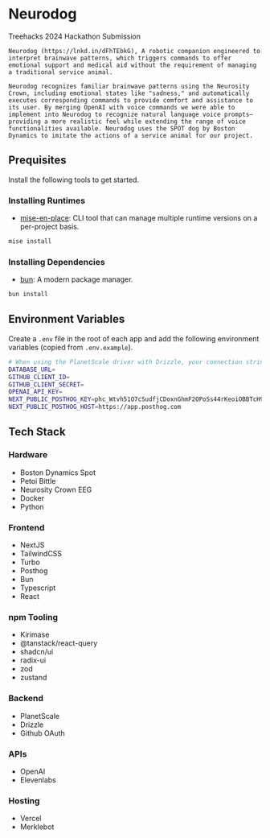 # Neurodog

Treehacks 2024 Hackathon Submission

```
Neurodog (https://lnkd.in/dFhTEbkG), A robotic companion engineered to interpret brainwave patterns, which triggers commands to offer emotional support and medical aid without the requirement of managing a traditional service animal.

Neurodog recognizes familiar brainwave patterns using the Neurosity Crown, including emotional states like "sadness," and automatically executes corresponding commands to provide comfort and assistance to its user. By merging OpenAI with voice commands we were able to implement into Neurodog to recognize natural language voice prompts— providing a more realistic feel while extending the range of voice functionalities available. Neurodog uses the SPOT dog by Boston Dynamics to imitate the actions of a service animal for our project.
```
## Prequisites
Install the following tools to get started.

### Installing Runtimes

- [mise-en-place](https://github.com/jdx/mise): CLI tool that can manage multiple runtime versions on a per-project basis.

```bash
mise install
```

### Installing Dependencies

- [bun](https://bun.sh/): A modern package manager.

```bash
bun install
```

## Environment Variables

Create a `.env` file in the root of each app and add the following environment variables (copied from `.env.example`).

```bash
# When using the PlanetScale driver with Drizzle, your connection string must end with ?ssl={"rejectUnauthorized":true} instead of ?sslaccept=strict.
DATABASE_URL=
GITHUB_CLIENT_ID=
GITHUB_CLIENT_SECRET=
OPENAI_API_KEY=
NEXT_PUBLIC_POSTHOG_KEY=phc_Wtvh51O7cSudfjCDoxnGhmF2OPoSs44rKeoiOBBTcH9
NEXT_PUBLIC_POSTHOG_HOST=https://app.posthog.com
```

## Tech Stack

### Hardware
- Boston Dynamics Spot
- Petoi Bittle
- Neurosity Crown EEG
- Docker
- Python

### Frontend
- NextJS
- TailwindCSS
- Turbo
- Posthog
- Bun
- Typescript
- React

### npm Tooling
- Kirimase
- @tanstack/react-query
- shadcn/ui
- radix-ui
- zod
- zustand

### Backend
- PlanetScale
- Drizzle
- Github OAuth

### APIs
- OpenAI
- Elevenlabs

### Hosting
- Vercel
- Merklebot
